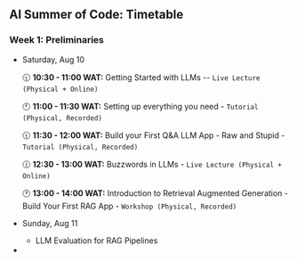 ## AI Summer of Code: Timetable

### Week 1: Preliminaries

- Saturday, Aug 10
  
  🕥 **10:30 - 11:00 WAT:** Getting Started with LLMs -- `Live Lecture (Physical + Online)`

  🕚 **11:00 - 11:30 WAT:** Setting up everything you need - `Tutorial (Physical, Recorded)`

  🕦 **11:30 - 12:00 WAT:** Build your First Q&A LLM App - Raw and Stupid - `Tutorial (Physical, Recorded)`

  🕧 **12:30 - 13:00 WAT:** Buzzwords in LLMs - `Live Lecture (Physical + Online)`

  🕐 **13:00 - 14:00 WAT:** Introduction to Retrieval Augmented Generation - Build Your First RAG App - `Workshop (Physical, Recorded)`
    
- Sunday, Aug 11
  - LLM Evaluation for RAG Pipelines
- 

